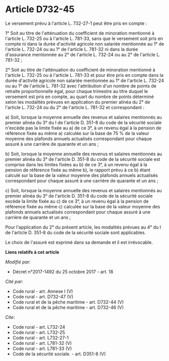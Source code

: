 # Article D732-45

Le versement prévu à l'article L. 732-27-1 peut être pris en compte :

1° Soit au titre de l'atténuation du coefficient de minoration mentionné à l'article L. 732-25 ou à l'article L. 781-33, sans
que le versement soit pris en compte ni dans la durée d'activité agricole non salariée mentionnée au 1° de l'article L.
732-24 ou au 1° de l'article L. 781-32 ni dans la durée d'assurance mentionnée au 2° de l'article L. 732-24 ou au 2° de
l'article L. 781-32 ;

2° Soit au titre de l'atténuation du coefficient de minoration mentionné à l'article L. 732-25 ou à l'article L. 781-33 et
pour être pris en compte dans la durée d'activité agricole non salariée mentionnée au 1° de l'article L. 732-24 ou au 1° de
l'article L. 781-32 avec l'attribution d'un nombre de points de retraite proportionnelle égal, pour chaque trimestre au titre
duquel le versement est pris en compte, au quart du nombre de points déterminé selon les modalités prévues en application du
premier alinéa du 2° de l'article L. 732-24 ou du 2° de l'article L. 781-32 et correspondant :

a) Soit, lorsque la moyenne annuelle des revenus et salaires mentionnés au premier alinéa du 3° du I de l'article D. 351-8 du
code de la sécurité sociale n'excède pas la limite fixée au a) de ce 3°, à un revenu égal à la pension de référence fixée au
même a) calculée sur la base de 75 % de la valeur moyenne des plafonds annuels actualisés correspondant pour chaque assuré à
une carrière de quarante et un ans ;

b) Soit, lorsque la moyenne annuelle des revenus et salaires mentionnés au premier alinéa du 3° de l'article D. 351-8 du code
de la sécurité sociale est comprise dans les limites fixées au b) de ce 3°, à un revenu égal à la pension de référence fixée
au même b), le rapport prévu à ce b) étant calculé sur la base de la valeur moyenne des plafonds annuels actualisés
correspondant pour chaque assuré à une carrière de quarante et un ans ;

c) Soit, lorsque la moyenne annuelle des revenus et salaires mentionnés au premier alinéa du 3° de l'article D. 351-8 du code
de la sécurité sociale excède la limite fixée au c) de ce 3°, à un revenu égal à la pension de référence fixée au même c)
calculée sur la base de la valeur moyenne des plafonds annuels actualisés correspondant pour chaque assuré à une carrière de
quarante et un ans ;

Pour l'application du 2° du présent article, les modalités prévues au 4° du I de l'article D. 351-8 du code de la sécurité
sociale sont applicables.

Le choix de l'assuré est exprimé dans sa demande et il est irrévocable.

**Liens relatifs à cet article**

_Modifié par_:

  - Décret n°2017-1492 du 25 octobre 2017 - art. 18

_Cité par_:

  - Code rural - art. Annexe I (V)
  - Code rural - art. D732-47 (V)
  - Code rural et de la pêche maritime - art. D732-44 (V)
  - Code rural et de la pêche maritime - art. D732-46 (V)

_Cite_:

  - Code rural - art. L732-24
  - Code rural - art. L732-25
  - Code rural - art. L732-27-1
  - Code rural - art. L781-32 (V)
  - Code rural - art. L781-33 (V)
  - Code de la sécurité sociale. - art. D351-8 (V)
